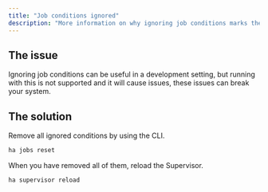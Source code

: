 ```yaml
---
title: "Job conditions ignored"
description: "More information on why ignoring job conditions marks the installation as unsupported."
---
```


## The issue

Ignoring job conditions can be useful in a development setting, but running with this is not supported and it will cause issues, these issues can break your system.

## The solution

Remove all ignored conditions by using the CLI.

```bash
ha jobs reset
```

When you have removed all of them, reload the Supervisor.

```bash
ha supervisor reload
```
